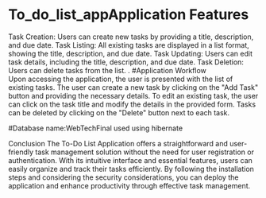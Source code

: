 # To_do_list_appApplication Features
Task Creation: Users can create new tasks by providing a title, description, and due date.
Task Listing: All existing tasks are displayed in a list format, showing the title, description, and due date.
Task Updating: Users can edit task details, including the title, description, and due date.
Task Deletion: Users can delete tasks from the list.
.
#Application Workflow	
Upon accessing the application, the user is presented with the list of existing tasks.
The user can create a new task by clicking on the "Add Task" button and providing the necessary details.
To edit an existing task, the user can click on the task title and modify the details in the provided form.
Tasks can be deleted by clicking on the "Delete" button next to each task.

#Database name:WebTechFinal used using hibernate

Conclusion
The To-Do List Application offers a straightforward and user-friendly task management solution without the need for user registration or authentication. With its intuitive interface and essential features, users can easily organize and track their tasks efficiently. By following the installation steps and considering the security considerations, you can deploy the application and enhance productivity through effective task management.

